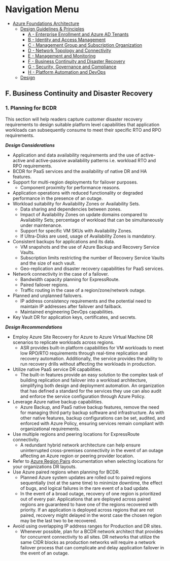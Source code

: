 # Navigation Menu

* [Azure Foundations Architecture](./00-azureFoundations-architecture.md)
  * [Design Guidelines & Principles](./01-azureFoundations-design-guidelines-principles.md)
    * [A - Enterprise Enrollment and Azure AD Tenants](./A-Enterprise-Enrollment-and-Azure-AD-Tenants.md)
    * [B - Identity and Access Management](./B-Identity-and-Access-Management.md)
    * [C - Management Group and Subscription Organization](./C-Management-Group-and-Subscription-Organization.md)
    * [D - Network Topology and Connectivity](./D-Network-Topology-and-Connectivity.md)
    * [E - Management and Monitoring](./E-Management-and-Monitoring.md)
    * [F - Business Continuity and Disaster Recovery](./F-Business-Continuity-and-Disaster-Recovery.md)
    * [G - Security, Governance and Compliance](./G-Security-Governance-and-Compliance.md)
    * [H - Platform Automation and DevOps](./H-Platform-Automation-and-DevOps.md)
  * [Design](./02-azureFoundations-design.md)

## F. Business Continuity and Disaster Recovery

### 1. Planning for BCDR

This section will help readers capture customer disaster recovery requirements to design suitable platform level capabilities that application workloads can subsequently consume to meet their specific RTO and RPO requirements.

***Design Considerations***

* Application and data availability requirements and the use of active-active and active-passive availability patterns i.e. workload RTO and RPO requirements.
* BCDR for PaaS services and the availability of native DR and HA features.
* Support for multi-region deployments for failover purposes.
  * Component proximity for performance reasons.
* Application operations with reduced functionality or degraded performance in the presence of an outage.
* Workload suitability for Availability Zones or Availability Sets.
  * Data sharing and dependencies between zones.
  * Impact of Availability Zones on update domains compared to Availability Sets; percentage of workload that can be simultaneously under maintenance.
  * Support for specific VM SKUs with Availability Zones.
  * If Ultra-Disks are used, usage of Availability Zones is mandatory.
* Consistent backups for applications and its data.
  * VM snapshots and the use of Azure Backup and Recovery Service Vaults.
  * Subscription limits restricting the number of Recovery Service Vaults and the size of each vault.
  * Geo-replication and disaster recovery capabilities for PaaS services.
* Network connectivity in the case of a failover.
  * Bandwidth capacity planning for ExpressRoute.
  * Paired failover regions.
  * Traffic routing in the case of a region/zone/network outage.
* Planned and unplanned failovers.
  * IP address consistency requirements and the potential need to maintain IP addresses after failover and failback.
  * Maintained engineering DevOps capabilities.
* Key Vault DR for application keys, certificates, and secrets.

***Design Recommendations***

* Employ Azure Site Recovery for Azure to Azure Virtual Machine DR scenarios to replicate workloads across regions.
  * ASR provides built-in platform capabilities for VM workloads to meet low RPO/RTO requirements through real-time replication and recovery automation. Additionally, the service provides the ability to run recovery drills without affecting the workloads in production.
* Utilize native PaaS service DR capabilities.
  * The built-in features provide an easy solution to the complex task of building replication and failover into a workload architecture, simplifying both design and deployment automation. An organization that has defined a standard for the services they use can also audit and enforce the service configuration through Azure Policy.
* Leverage Azure native backup capabilities.
  * Azure Backup, and PaaS native backup features, remove the need for managing third party backup software and infrastructure. As with other native features, backup configurations can be set, audited, and enforced with Azure Policy, ensuring services remain compliant with organizational requirements.
* Use multiple regions and peering locations for ExpressRoute connectivity.
  * A redundant hybrid network architecture can help ensure uninterrupted cross-premises connectivity in the event of an outage affecting an Azure region or peering provider location.
* Refer to [Azure Region Pairs](https://docs.microsoft.com/en-us/azure/best-practices-availability-paired-regions) documentation when selecting locations for your organizations DR layouts.
* Use Azure paired regions when planning for BCDR.
  * Planned Azure system updates are rolled out to paired regions sequentially (not at the same time) to minimize downtime, the effect of bugs, and logical failures in the rare event of a bad update.
  * In the event of a broad outage, recovery of one region is prioritized out of every pair. Applications that are deployed across paired regions are guaranteed to have one of the regions recovered with priority. If an application is deployed across regions that are not paired, recovery might delayed in the worst case the chosen region may be the last two to be recovered.
* Avoid using overlapping IP address ranges for Production and DR sites.
  * Whenever possible, plan for a BCDR network architect that provides for concurrent connectivity to all sites. DR networks that utilize the same CIDR blocks as production networks will require a network failover process that can complicate and delay application failover in the event of an outage.
